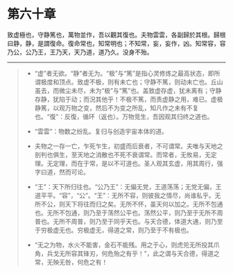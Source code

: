 # 第六十章

致虚極也，守静篤也，萬物並作，吾以觀其復也。夫物雲雲，各副歸於其根。歸根曰静，静，是謂復命。復命常也，知常明也；不知常，妄，妄作，凶。知常容，容乃公，公乃王，王乃天，天乃道，道乃久。没身不殆。

---

> + “虚”者无欲。“静”者无为。“极”与“篤”是指心灵修炼之最高状态，即所谓极度和顶点。致虚不极，则有未亡也；守静不篤，则动未亡也。丘山虽去，而微尘未尽，未为“极”与“篤”也。盖致虚存虚，犹未离有；守静存静，犹陷于动；而況其他乎！不极不篤，而责虚静之用，难已。虚极静篤，以观万物之变，然后不为变之所乱，知凡作之未有不复也。“復”：反復，循环（返也）。万物竞生，吾因观其归终之道也。
>
> + “雲雲”：物数之纷乱。复归与创造宇宙本体的道。
>
> + 夫物之一存一亡，乍死乍生，初盛而后衰者，不可谓常。夫唯与天地之剖判也俱生，至天地之消散也不死不衰谓常。而常者，无攸易，无定理。无定理，而在于常，是以不可道也。圣人观其玄虚，用其周行，强字曰道，然而可论。
>
> + “王”：天下所归往也。“公乃王”：无偏无党，王道荡荡；无党无偏，王道平平。“容”，“公”。“王”：无所不容，则彼我之情尽，尚谁私乎。无所不公，则天下将往而归之矣。无所不怀，虽天何以加之。无所不包通也。无所不包通，则乃至于荡然公平也。荡然公平，则乃至于无所不周普也。无所不周普，则乃至于同乎天也。与天合德，体道大通，则乃至于穷极虚无也。穷极虚无，得道之常，则乃至于不有极也。
>
> + “无之为物，水火不能害，金石不能残。用之于心，则虎兕无所投其爪角，兵戈无所容其锋刃，何危殆之有乎！”，此之谓与天合德，得道之常，无殃无咎，何危之有！
